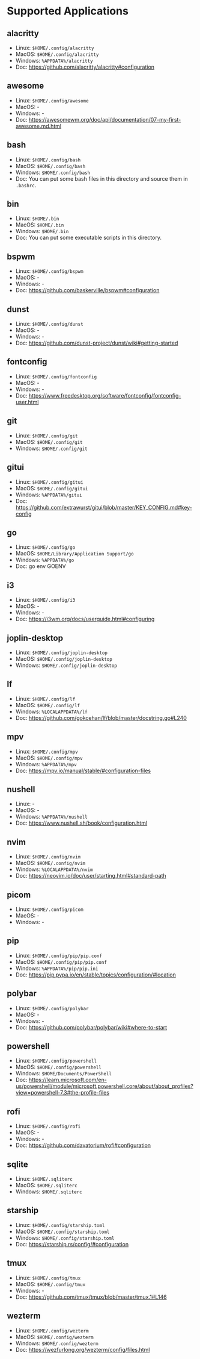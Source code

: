 # Supported Applications

## alacritty

- Linux: `$HOME/.config/alacritty`
- MacOS: `$HOME/.config/alacritty`
- Windows: `%APPDATA%/alacritty`
- Doc: https://github.com/alacritty/alacritty#configuration

## awesome

- Linux: `$HOME/.config/awesome`
- MacOS: -
- Windows: -
- Doc: https://awesomewm.org/doc/api/documentation/07-my-first-awesome.md.html

## bash

- Linux: `$HOME/.config/bash`
- MacOS: `$HOME/.config/bash`
- Windows: `$HOME/.config/bash`
- Doc: You can put some bash files in this directory and source them in `.bashrc`.

## bin

- Linux: `$HOME/.bin`
- MacOS: `$HOME/.bin`
- Windows: `$HOME/.bin`
- Doc: You can put some executable scripts in this directory.

## bspwm

- Linux: `$HOME/.config/bspwm`
- MacOS: -
- Windows: -
- Doc: https://github.com/baskerville/bspwm#configuration

## dunst

- Linux: `$HOME/.config/dunst`
- MacOS: -
- Windows: -
- Doc: https://github.com/dunst-project/dunst/wiki#getting-started

## fontconfig

- Linux: `$HOME/.config/fontconfig`
- MacOS: -
- Windows: -
- Doc: https://www.freedesktop.org/software/fontconfig/fontconfig-user.html

## git

- Linux: `$HOME/.config/git`
- MacOS: `$HOME/.config/git`
- Windows: `$HOME/.config/git`

## gitui

- Linux: `$HOME/.config/gitui`
- MacOS: `$HOME/.config/gitui`
- Windows: `%APPDATA%/gitui`
- Doc: https://github.com/extrawurst/gitui/blob/master/KEY_CONFIG.md#key-config

## go

- Linux: `$HOME/.config/go`
- MacOS: `$HOME/Library/Application Support/go`
- Windows: `%APPDATA%/go`
- Doc: go env GOENV

## i3

- Linux: `$HOME/.config/i3`
- MacOS: -
- Windows: -
- Doc: https://i3wm.org/docs/userguide.html#configuring

## joplin-desktop

- Linux: `$HOME/.config/joplin-desktop`
- MacOS: `$HOME/.config/joplin-desktop`
- Windows: `$HOME/.config/joplin-desktop`

## lf

- Linux: `$HOME/.config/lf`
- MacOS: `$HOME/.config/lf`
- Windows: `%LOCALAPPDATA%/lf`
- Doc: https://github.com/gokcehan/lf/blob/master/docstring.go#L240

## mpv

- Linux: `$HOME/.config/mpv`
- MacOS: `$HOME/.config/mpv`
- Windows: `%APPDATA%/mpv`
- Doc: https://mpv.io/manual/stable/#configuration-files

## nushell

- Linux: -
- MacOS: -
- Windows: `%APPDATA%/nushell`
- Doc: https://www.nushell.sh/book/configuration.html

## nvim

- Linux: `$HOME/.config/nvim`
- MacOS: `$HOME/.config/nvim`
- Windows: `%LOCALAPPDATA%/nvim`
- Doc: https://neovim.io/doc/user/starting.html#standard-path

## picom

- Linux: `$HOME/.config/picom`
- MacOS: -
- Windows: -

## pip

- Linux: `$HOME/.config/pip/pip.conf`
- MacOS: `$HOME/.config/pip/pip.conf`
- Windows: `%APPDATA%/pip/pip.ini`
- Doc: https://pip.pypa.io/en/stable/topics/configuration/#location

## polybar

- Linux: `$HOME/.config/polybar`
- MacOS: -
- Windows: -
- Doc: https://github.com/polybar/polybar/wiki#where-to-start

## powershell

- Linux: `$HOME/.config/powershell`
- MacOS: `$HOME/.config/powershell`
- Windows: `$HOME/Documents/PowerShell`
- Doc: https://learn.microsoft.com/en-us/powershell/module/microsoft.powershell.core/about/about_profiles?view=powershell-7.3#the-profile-files

## rofi

- Linux: `$HOME/.config/rofi`
- MacOS: -
- Windows: -
- Doc: https://github.com/davatorium/rofi#configuration

## sqlite

- Linux: `$HOME/.sqliterc`
- MacOS: `$HOME/.sqliterc`
- Windows: `$HOME/.sqliterc`

## starship

- Linux: `$HOME/.config/starship.toml`
- MacOS: `$HOME/.config/starship.toml`
- Windows: `$HOME/.config/starship.toml`
- Doc: https://starship.rs/config/#configuration

## tmux

- Linux: `$HOME/.config/tmux`
- MacOS: `$HOME/.config/tmux`
- Windows: -
- Doc: https://github.com/tmux/tmux/blob/master/tmux.1#L146

## wezterm

- Linux: `$HOME/.config/wezterm`
- MacOS: `$HOME/.config/wezterm`
- Windows: `$HOME/.config/wezterm`
- Doc: https://wezfurlong.org/wezterm/config/files.html

